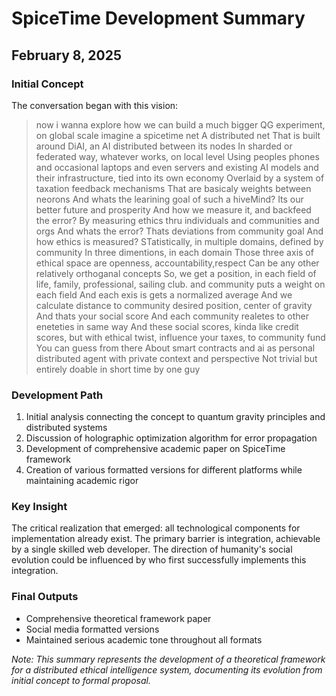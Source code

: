 # SpiceTime Development Summary
## February 8, 2025

### Initial Concept
The conversation began with this vision:

> now i wanna explore how we can build a much bigger QG experiment, on global scale
> imagine a spicetime net
> A distributed net That is built around DiAI, an AI distributed between its nodes
> In sharded or federated way, whatever works, on local level
> Using peoples phones and occasional laptops and even servers and existing AI models and their infrastructure, tied into its own economy
> Overlaid by a system of taxation feedback mechanisms
> That are basicaly weights between neorons
> And whats the learining goal of such a hiveMind?
> Its our better future and prosperity
> And how we measure it, and backfeed the error?
> By measuring ethics thru individuals and communities and orgs
> And whats the error?
> Thats deviations from community goal
> And how ethics is measured?
> STatistically, in multiple domains, defined by community
> In three dimentions, in each domain
> Those three axis of ethical space are openness, accountability,respect
> Can be any other relatively orthoganal concepts
> So, we get a position, in each field of life, family, professional, sailing club.
> and community puts a weight on each field
> And each exis is gets a normalized average
> And we calculate distance to community desired position, center of gravity
> And thats your social score
> And each community realetes to other eneteties in same way
> And these social scores, kinda like credit scores, but with ethical twist,
> influence your taxes, to community fund
> You can guess from there
> About smart contracts and ai as personal distributed agent with private context and perspective
> Not trivial but entirely doable in short time by one guy

### Development Path
1. Initial analysis connecting the concept to quantum gravity principles and distributed systems
2. Discussion of holographic optimization algorithm for error propagation
3. Development of comprehensive academic paper on SpiceTime framework
4. Creation of various formatted versions for different platforms while maintaining academic rigor

### Key Insight
The critical realization that emerged: all technological components for implementation already exist. The primary barrier is integration, achievable by a single skilled web developer. The direction of humanity's social evolution could be influenced by who first successfully implements this integration.

### Final Outputs
- Comprehensive theoretical framework paper
- Social media formatted versions
- Maintained serious academic tone throughout all formats

*Note: This summary represents the development of a theoretical framework for a distributed ethical intelligence system, documenting its evolution from initial concept to formal proposal.*